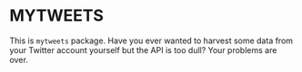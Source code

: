 # MYTWEETS

This is `mytweets` package.
Have you ever wanted to harvest some data from your Twitter account yourself but the API is too dull?
Your problems are over.